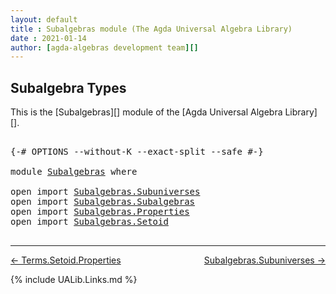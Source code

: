 ```yaml
---
layout: default
title : Subalgebras module (The Agda Universal Algebra Library)
date : 2021-01-14
author: [agda-algebras development team][]
---
```


## <a id="subalgebra-types">Subalgebra Types</a>

This is the [Subalgebras][] module of the [Agda Universal Algebra Library][].

<pre class="Agda">

<a id="294" class="Symbol">{-#</a> <a id="298" class="Keyword">OPTIONS</a> <a id="306" class="Pragma">--without-K</a> <a id="318" class="Pragma">--exact-split</a> <a id="332" class="Pragma">--safe</a> <a id="339" class="Symbol">#-}</a>

<a id="344" class="Keyword">module</a> <a id="351" href="Subalgebras.html" class="Module">Subalgebras</a> <a id="363" class="Keyword">where</a>

<a id="370" class="Keyword">open</a> <a id="375" class="Keyword">import</a> <a id="382" href="Subalgebras.Subuniverses.html" class="Module">Subalgebras.Subuniverses</a>
<a id="407" class="Keyword">open</a> <a id="412" class="Keyword">import</a> <a id="419" href="Subalgebras.Subalgebras.html" class="Module">Subalgebras.Subalgebras</a>
<a id="443" class="Keyword">open</a> <a id="448" class="Keyword">import</a> <a id="455" href="Subalgebras.Properties.html" class="Module">Subalgebras.Properties</a>
<a id="478" class="Keyword">open</a> <a id="483" class="Keyword">import</a> <a id="490" href="Subalgebras.Setoid.html" class="Module">Subalgebras.Setoid</a>

</pre>

--------------------------------------

[← Terms.Setoid.Properties](Terms.Setoid.Properties.html)
<span style="float:right;">[Subalgebras.Subuniverses →](Subalgebras.Subuniverses.html)</span>

{% include UALib.Links.md %}

[agda-algebras development team]: https://github.com/ualib/agda-algebras#the-agda-algebras-development-team
